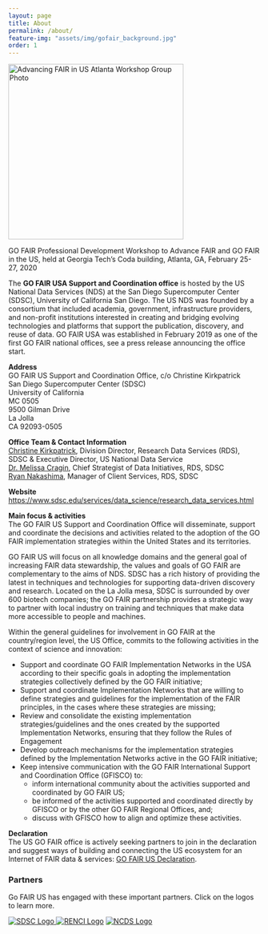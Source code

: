 ```yaml
---
layout: page
title: About
permalink: /about/
feature-img: "assets/img/gofair_background.jpg"
order: 1
---
```


<div class="about-img">
    <img src="../assets/img/Adv_FAIR_Group.jpg" alt="Advancing FAIR in US Atlanta Workshop Group Photo" height="350" />
    <p>GO FAIR Professional Development Workshop to Advance FAIR and GO FAIR in the US, held at Georgia Tech’s Coda building, Atlanta, GA, February 25-27, 2020</p>
</div>
<p>The <strong>GO FAIR USA Support and Coordination office</strong> is hosted by the US National Data Services (NDS) at the San Diego Supercomputer Center (SDSC), University of California San Diego. The US NDS was founded by a consortium that included academia, government, infrastructure providers, and non-profit institutions interested in creating and bridging evolving technologies and platforms that support the publication, discovery, and reuse of data. GO FAIR USA was established in February 2019 as one of the first GO FAIR national offices, see a press release announcing the office start.</p>
<p><strong>Address</strong><br />
GO FAIR US Support and Coordination Office, c/o Christine Kirkpatrick<br />
San Diego Supercomputer Center (SDSC)<br />
University of California<br />
MC 0505<br />
9500 Gilman Drive<br />
La Jolla<br />
CA 92093-0505</p>
<p><strong>Office Team &amp; Contact Information</strong><br />
<a href="mailto:christine@sdsc.edu">Christine Kirkpatrick</a>, Division Director, Research Data Services (RDS), SDSC &amp; Executive Director, US National Data Service<br />
<a href="mailto:mcragin@sdsc.edu">Dr. Melissa Cragin</a>, Chief Strategist of Data Initiatives, RDS, SDSC<br />
<a href="mailto:ranakashima@sdsc.edu">Ryan Nakashima</a>, Manager of Client Services, RDS, SDSC</p>
<p><strong>Website</strong><br />
<a href="https://www.sdsc.edu/services/data_science/research_data_services.html" target="_blank" rel="noopener noreferrer">https://www.sdsc.edu/services/data_science/research_data_services.html</a></p>
<p><strong>Main focus &amp; activities</strong><br />
The GO FAIR US Support and Coordination Office will disseminate, support and coordinate the decisions and activities related to the adoption of the GO FAIR implementation strategies within the United States and its territories.</p>
<p>GO FAIR US will focus on all knowledge domains and the general goal of increasing FAIR data stewardship, the values and goals of GO FAIR are complementary to the aims of NDS. SDSC has a rich history of providing the latest in techniques and technologies for supporting data-driven discovery and research. Located on the La Jolla mesa, SDSC is surrounded by over 600 biotech companies; the GO FAIR partnership provides a strategic way to partner with local industry on training and techniques that make data more accessible to people and machines.</p>
<p>Within the general guidelines for involvement in GO FAIR at the country/region level, the US Office, commits to the following activities in the context of science and innovation:</p>
<ul>
<li>Support and coordinate GO FAIR Implementation Networks in the USA according to their specific goals in adopting the implementation strategies collectively defined by the GO FAIR initiative;</li>
<li>Support and coordinate Implementation Networks that are willing to define strategies and guidelines for the implementation of the FAIR principles, in the cases where these strategies are missing;</li>
<li>Review and consolidate the existing implementation strategies/guidelines and the ones created by the supported Implementation Networks, ensuring that they follow the Rules of Engagement</li>
<li>Develop outreach mechanisms for the implementation strategies defined by the Implementation Networks active in the GO FAIR initiative;</li>
<li>Keep intensive communication with the GO FAIR International Support and Coordination Office (GFISCO) to:
<ul>
<li>inform international community about the activities supported and coordinated by GO FAIR US;</li>
<li>be informed of the activities supported and coordinated directly by GFISCO or by the other GO FAIR Regional Offices, and;</li>
<li>discuss with GFISCO how to align and optimize these activities.</li>
</ul>
</li>
</ul>
<p><strong>Declaration</strong><br />
The US GO FAIR office is actively seeking partners to join in the declaration and suggest ways of building and connecting the US ecosystem for an Internet of FAIR data &amp; services: <a href="https://drive.google.com/file/d/1DuKGqH6jpqTQ87iaqTjb0Vb50R1USQz3/view" target="_blank" rel="noopener noreferrer">GO FAIR US Declaration</a>.</p>

<h3>Partners</h3>

<p>Go FAIR US has engaged with these important partners. Click on the logos to learn more.</p>

<p><a href="https://www.sdsc.edu/" title="SDSC Website and Logo"><img src="../assets/img/partners/sdsc-partner-logo.jpg" alt="SDSC Logo"> <a href="https://renci.org/" title="RENCI Website and Logo"><img src="../assets/img/partners/renci-partner-logo.jpg" alt="RENCI Logo"></a> <a href="https://datascienceconsortium.org/" title="NCDS Website and Logo"><img src="../assets/img/partners/ncds-partner-logo.jpg" alt="NCDS Logo"></a>


